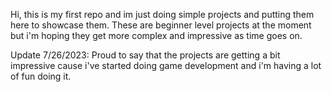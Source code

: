 Hi, this is my first repo and im just doing simple projects and putting them here to showcase them. These are beginner level projects at the moment  but i'm hoping they get more complex and impressive as time goes on.


Update 7/26/2023: Proud to say that the projects are getting a bit impressive cause i've started doing game development and i'm having a lot of fun doing it.
